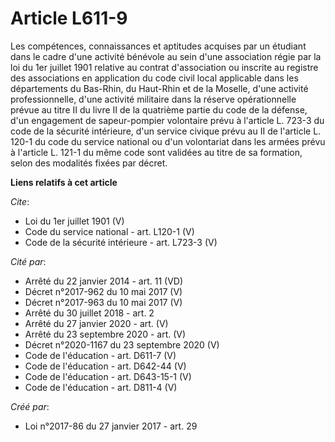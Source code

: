 # Article L611-9

Les compétences, connaissances et aptitudes acquises par un étudiant dans le cadre d'une activité bénévole au sein d'une
association régie par la loi du 1er juillet 1901 relative au contrat d'association ou inscrite au registre des associations
en application du code civil local applicable dans les départements du Bas-Rhin, du Haut-Rhin et de la Moselle, d'une
activité professionnelle, d'une activité militaire dans la réserve opérationnelle prévue au titre II du livre II de la
quatrième partie du code de la défense, d'un engagement de sapeur-pompier volontaire prévu à l'article L. 723-3 du code de la
sécurité intérieure, d'un service civique prévu au II de l'article L. 120-1 du code du service national ou d'un volontariat
dans les armées prévu à l'article L. 121-1 du même code sont validées au titre de sa formation, selon des modalités fixées
par décret.

**Liens relatifs à cet article**

_Cite_:

  - Loi du 1er juillet 1901 (V)
  - Code du service national - art. L120-1 (V)
  - Code de la sécurité intérieure - art. L723-3 (V)

_Cité par_:

  - Arrêté du 22 janvier 2014 - art. 11 (VD)
  - Décret n°2017-962 du 10 mai 2017 (V)
  - Décret n°2017-963 du 10 mai 2017 (V)
  - Arrêté du 30 juillet 2018 - art. 2
  - Arrêté du 27 janvier 2020 - art. (V)
  - Arrêté du 23 septembre 2020 - art. (V)
  - Décret n°2020-1167 du 23 septembre 2020 (V)
  - Code de l'éducation - art. D611-7 (V)
  - Code de l'éducation - art. D642-44 (V)
  - Code de l'éducation - art. D643-15-1 (V)
  - Code de l'éducation - art. D811-4 (V)

_Créé par_:

  - Loi n°2017-86 du 27 janvier 2017 - art. 29
